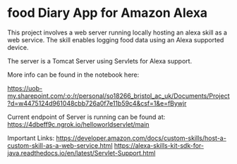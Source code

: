 # food Diary App for Amazon Alexa

This project involves a web server running locally hosting
an alexa skill as a web service. The skill enables logging 
food data using an Alexa supported device. 

The server is a Tomcat Server using Servlets for Alexa support.

More info can be found in the notebook here: 

https://uob-my.sharepoint.com/:o:/r/personal/so18266_bristol_ac_uk/Documents/Project?d=w4475124d961048cbb726a0f7e11b59c4&csf=1&e=fBywjr

Current endpoint of Server is running can be found at:
https://4dbeff9c.ngrok.io/helloworldservlet/main


Important Links:
https://developer.amazon.com/docs/custom-skills/host-a-custom-skill-as-a-web-service.html
https://alexa-skills-kit-sdk-for-java.readthedocs.io/en/latest/Servlet-Support.html
